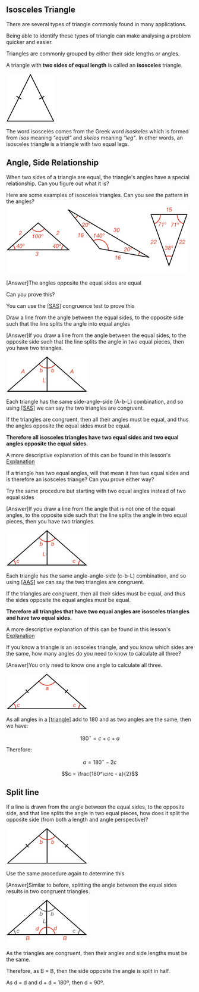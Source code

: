 ## Isosceles Triangle

There are several types of triangle commonly found in many applications.

Being able to identify these types of triangle can make analysing a problem quicker and easier.

Triangles are commonly grouped by either their side lengths or angles.

A triangle with **two sides of equal length** is called an **isosceles** triangle.

![](isosceles.png)

The word isosceles comes from the Greek word _isoskeles_ which is formed from _isos_ meaning _"equal"_ and _skelos_ meaning _"leg"_. In other words, an isosceles triangle is a triangle with two equal legs.

## Angle, Side Relationship

When two sides of a triangle are equal, the triangle's angles have a special relationship. Can you figure out what it is?

<hintLow>Here are some examples of isosceles triangles. Can you see the pattern in the angles? ![](examples.png)
</hintLow>

<hint>[Answer]The angles opposite the equal sides are equal</hint>

Can you prove this?

<hint>You can use the [[SAS]]((qr,'Math/Geometry_1/CongruentTriangles/base/Sas',#00756F)) congruence test to prove this</hint>

<hint>Draw a line from the angle between the equal sides, to the opposite side such that the line splits the angle into equal angles</hint>

<hintLow>[Answer]If you draw a line from the angle between the equal sides, to the opposite side such that the line splits the angle in two equal pieces, then you have two triangles.

![](equalanglesproof.png)

Each triangle has the same side-angle-side (A-b-L) combination, and so using [[SAS]]((qr,'Math/Geometry_1/CongruentTriangles/base/Sas',#00756F)) we can say the two triangles are congruent.

If the triangles are congruent, then all their angles must be equal, and thus the angles opposite the equal sides must be equal.

**Therefore all isosceles triangles have two equal sides and two equal angles opposite the equal sides.**

A more descriptive explanation of this can be found in this lesson's [Explanation](/content/Math/Geometry_1/Isosceles/explanation/base?page=4)

</hintLow><div></div>

If a triangle has two equal angles, will that mean it has two equal sides and is therefore an isosceles triange? Can you prove either way?

<hint>Try the same procedure but starting with two equal angles instead of two equal sides</hint>

<hintLow>[Answer]If you draw a line from the angle that is not one of the equal angles, to the opposite side such that the line splits the angle in two equal pieces, then you have two triangles.

![](equalsidesproof.png)

Each triangle has the same angle-angle-side (c-b-L) combination, and so using [[AAS]]((qr,'Math/Geometry_1/CongruentTriangles/base/Aas',#00756F)) we can say the two triangles are congruent.

If the triangles are congruent, then all their sides must be equal, and thus the sides opposite the equal angles must be equal.

**Therefore all triangles that have two equal angles are isosceles triangles and have two equal sides.**

A more descriptive explanation of this can be found in this lesson's [Explanation](/content/Math/Geometry_1/Isosceles/explanation/base?page=24)
</hintLow>

If you know a triangle is an isosceles triangle, and you know which sides are the same, how many angles do you need to know to calculate all three?

<hintLow>[Answer]You only need to know one angle to calculate all three.

![](anglecalc.png)

As all angles in a [[triangle]]((qr,'Math/Geometry_1/Triangles/base/AngleSum',#00756F)) add to 180 and as two angles are the same, then we have:

$$180^\circ = c + c + a$$

Therefore:

$$a = 180^\circ - 2c$$

$$c = \frac{180^\circ - a}{2}$$

</hintLow><div></div>


## Split line

If a line is drawn from the angle between the equal sides, to the opposite side, and that line splits the angle in two equal pieces, how does it split the opposite side (from both a length and angle perspective)?

![](split-question.png)

<hint>Use the same procedure again to determine this</hint>

<hintLow>[Answer]Similar to before, splitting the angle between the equal sides results in two congruent triangles.

![](split.png)

As the triangles are congruent, then their angles and side lengths must be the same.

Therefore, as B = B, then the side opposite the angle is split in half.

As d = d and d + d = 180º, then d = 90º.
</hintLow>
<!-- 
A special type of [[quadrangle]]((qr,'Math/Geometry_1/Quadrangles/base/Main',#00756F)) is one where all the angles are **90º**. This shape is called a **rectangle**.

![](rectangle.png)

The word **rectangle** comes from the latin words _rectus_ which is _"right"_ and _angulus_ which is _"angle, corner"_.


## Side Relationships

A rectangle's opposite sides are parallel and equal. Can you prove this?

<hint>First prove they are parallel</hint>

<hint>To show they are parallel, use [[interior]]((qr,'Math/Geometry_1/AnglesAtIntersections/base/Interior',#00756F)) angles</hint>

<hint>You can use the [[AAS]]((qr,'Math/Geometry_1/CongruentTriangles/base/Aas',#00756F)) congruence test to show opposite sides are equal</hint>

<hintLow>[Answer]This lesson's [Explanation](/content/Math/Geometry_1/RectanglesAndSquares/explanation/base) shows the proof that opposite sides are parallel and equal</hintLow>


## Square

A special type of rectangle is one where **all sides are equal**. This shape is called a **square**.

![](square.png)

The word **square** comes from the old French word _esquare_ which itself comes from the Latin word _quadra_, both of which mean _"square"_.
 -->